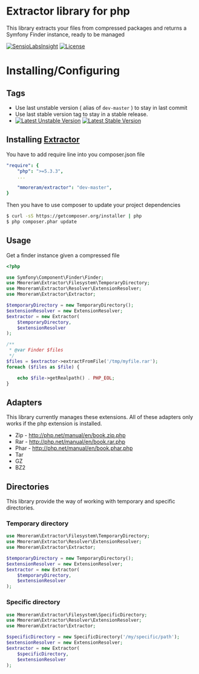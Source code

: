 Extractor library for php
=========================

This library extracts your files from compressed packages and returns a Symfony
Finder instance, ready to be managed

[![SensioLabsInsight](https://insight.sensiolabs.com/projects/6de61eb0-a424-48bc-9683-24252bd7b0d5/mini.png)](https://insight.sensiolabs.com/projects/6de61eb0-a424-48bc-9683-24252bd7b0d5)
[![License](https://poser.pugx.org/mmoreram/extractor/license.png)](https://packagist.org/packages/mmoreram/extractor)

# Installing/Configuring

## Tags

* Use last unstable version ( alias of `dev-master` ) to stay in last commit
* Use last stable version tag to stay in a stable release.
* [![Latest Unstable Version](https://poser.pugx.org/mmoreram/extractor/v/unstable.png)](https://packagist.org/packages/mmoreram/extractor)
[![Latest Stable Version](https://poser.pugx.org/mmoreram/extractor/v/stable.png)](https://packagist.org/packages/mmoreram/extractor)

## Installing [Extractor](https://github.com/mmoreram/extractor)

You have to add require line into you composer.json file

``` yml
"require": {
    "php": ">=5.3.3",
    ...

    "mmoreram/extractor": "dev-master",
}
```

Then you have to use composer to update your project dependencies

``` bash
$ curl -sS https://getcomposer.org/installer | php
$ php composer.phar update
```

## Usage

Get a finder instance given a compressed file

``` php
<?php

use Symfony\Component\Finder\Finder;
use Mmoreram\Extractor\Filesystem\TemporaryDirectory;
use Mmoreram\Extractor\Resolver\ExtensionResolver;
use Mmoreram\Extractor\Extractor;

$temporaryDirectory = new TemporaryDirectory();
$extensionResolver = new ExtensionResolver;
$extractor = new Extractor(
    $temporaryDirectory,
    $extensionResolver
);

/**
 * @var Finder $files
 */
$files = $extractor->extractFromFile('/tmp/myfile.rar');
foreach ($files as $file) {

    echo $file->getRealpath() . PHP_EOL;
}
```

## Adapters

This library currently manages these extensions. All of these adapters only
works if the php extension is installed.

* Zip - http://php.net/manual/en/book.zip.php
* Rar - http://php.net/manual/en/book.rar.php
* Phar - http://php.net/manual/en/book.phar.php
* Tar
* GZ
* BZ2

## Directories

This library provide the way of working with temporary and specific directories.

### Temporary directory

``` php
use Mmoreram\Extractor\Filesystem\TemporaryDirectory;
use Mmoreram\Extractor\Resolver\ExtensionResolver;
use Mmoreram\Extractor\Extractor;

$temporaryDirectory = new TemporaryDirectory();
$extensionResolver = new ExtensionResolver;
$extractor = new Extractor(
    $temporaryDirectory,
    $extensionResolver
);
```

### Specific directory

``` php
use Mmoreram\Extractor\Filesystem\SpecificDirectory;
use Mmoreram\Extractor\Resolver\ExtensionResolver;
use Mmoreram\Extractor\Extractor;

$specificDirectory = new SpecificDirectory('/my/specific/path');
$extensionResolver = new ExtensionResolver;
$extractor = new Extractor(
    $specificDirectory,
    $extensionResolver
);
```